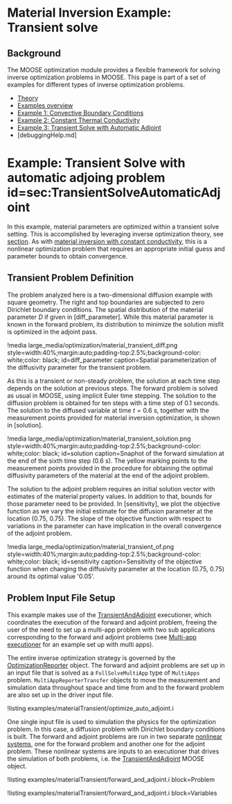 # Material Inversion Example: Transient solve

## Background

The MOOSE optimization module provides a flexible framework for solving inverse optimization problems in MOOSE.  This page is part of a set of examples for different types of inverse optimization problems.

- [Theory](theory/InvOptTheory.md)
- [Examples overview](optimization/examples/index.md)
- [Example 1: Convective Boundary Conditions](materialInv_ConvectiveBC.md)
- [Example 2: Constant Thermal Conductivity](materialInv_ConstK.md)
- [Example 3: Transient Solve with Automatic Adjoint](material_transient.md)
- [debuggingHelp.md]

# Example: Transient Solve with automatic adjoing problem id=sec:TransientSolveAutomaticAdjoint

In this example, material parameters are optimized within a transient solve setting. This is accomplished
by leveraging inverse optimization theory, see [section](theory/InvOptTheory.md#sec:material_inversion). As
with [material inversion with constant conductivity](materialInv_ConstK.md), this is a nonlinear optimization
problem that requires an appropriate initial guess and parameter bounds to obtain convergence.

## Transient Problem Definition

The problem analyzed here is a two-dimensional diffusion example with square geometry. The right
and top boundaries are subjected to zero Dirichlet boundary conditions. The spatial distribution of
the material parameter $D$ if given in [diff_parameter]. While this material parameter is known in the forward
problem, its distribution to minimize the solution misfit is optimized in the adjoint pass.


!media large_media/optimization/material_transient_diff.png
       style=width:40%;margin:auto;padding-top:2.5%;background-color: white;color: black;
       id=diff_parameter
       caption=Spatial parameterization of the diffusivity parameter for the transient problem.

As this is a transient or non-steady problem, the solution at each time step depends on the solution
at previous steps. The forward problem is solved as usual in MOOSE, using implicit Euler time stepping.
The solution to the diffusion problem is obtained for ten steps with a time step of 0.1 seconds. The
solution to the diffused variable at time $t=0.6$ s, together with the measurement points provided for
material inversion optimization, is shown in [solution].

!media large_media/optimization/material_transient_solution.png
       style=width:40%;margin:auto;padding-top:2.5%;background-color: white;color: black;
       id=solution
       caption=Snaphot of the forward simulation at the end of the sixth time step (0.6 s). The yellow
       marking points to the measurement points provided in the procedure for obtaining
       the optimal diffusivity parameters of the material at the end of the adjoint problem.

The solution to the adjoint problem requires an initial solution vector with estimates of the material
property values. In addition to that, bounds for those parameter need to be provided. In [sensitivity],
we plot the objective function as we vary the initial estimate for the diffusion parameter at the location
(0.75, 0.75). The slope of the objective function with respect to variations in the parameter can have
implication in the overall convergence of the adjoint problem.

!media large_media/optimization/material_transient_of.png
       style=width:40%;margin:auto;padding-top:2.5%;background-color: white;color: black;
       id=sensitivity
       caption=Sensitivity of the objective function when changing the diffusivity parameter at
       the location (0.75, 0.75) around its optimal value '0.05'.


## Problem Input File Setup

This example makes use of the [TransientAndAdjoint](TransientAndAdjoint.md) executioner, which coordinates
the execution of the forward and adjoint problem, freeing the user of the need to set up a multi-app problem
with two sub applications corresponding to the forward and adjoint problems (see [Multi-app executioner](materialInv_ConstK.md#sec:MultiAppExecutioner) for an example set up with multi apps).

The entire inverse optimization strategy is governed by the [OptimizationReporter](OptimizationReporter.md) object.
The forward and adjoint problems are set up in an input file that is solved as a `FullSolveMultiApp` type of
`MultiApps` problem. `MultiAppReporterTransfer` objects to move the measurement and simulation data throughout
space and time from and to the forward problem are also set up in the driver input file.

!listing examples/materialTransient/optimize_auto_adjoint.i

One single input file is used to simulation the physics for the optimization problem.
In this case, a diffusion problem with Dirichlet boundary conditions is built. The forward and adjoint problems are run in two separate [nonlinear systems](NonlinearSystem.md), one for the forward problem and another one for the adjoint problem.
These nonlinear systems are inputs to an executioner that drives the simulation of both problems, i.e. the [TransientAndAdjoint](TransientAndAdjoint.md) MOOSE object.

!listing examples/materialTransient/forward_and_adjoint.i block=Problem

!listing examples/materialTransient/forward_and_adjoint.i block=Variables
